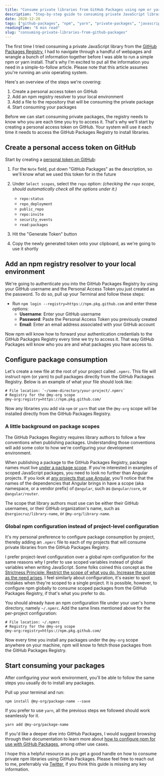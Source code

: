 ```yaml
---
title: "Consume private libraries from GitHub Packages using npm or yarn"
description: "Step-by-step guide to consuming private JavaScript libraries from GitHub Packages Registry using npm or yarn. Learn how to set up authentication and configure your projects."
date: 2020-12-20
tags: ["github-packages", "npm", "yarn", "private-packages", "javascript"]
readingTime: "6 min read"
slug: "consuming-private-libraries-from-github-packages"
---
```


The first time I tried consuming a private JavaScript library from the [GitHub Packages Registry](https://docs.github.com/en/free-pro-team@latest/packages/quickstart), I had to navigate through a handful of webpages and wrangle a bunch of information together before I was able to run a simple npm or yarn install. That's why I'm excited to put all the information you need in a simple-to-follow article. Please note that this article assumes you're running an unix operating system.


Here's an overview of the steps we're covering:

1. Create a personal access token on GitHub
1. Add an npm registry resolver to your local environment
1. Add a file to the repository that will be consuming the private package
1. Start consuming your packages

Before we can start consuming private packages, the registry needs to know who you are each time you try to access it. That's why we'll start by creating a personal access token on GitHub. Your system will use it each time it needs to access the GitHub Packages Registry to install libraries.

## Create a personal access token on GitHub

Start by creating a [personal token on GitHub](https://github.com/settings/tokens/new):

1. For the `Note` field, put down "GitHub Packages" as the description, so we'll know what we used this token for in the future
1. Under `Select scopes`, select the `repo` option: _(checking the `repo` scope, should automatically check all the options under it:)_
    * `repo:status`
    * `repo_deployment`
    * `public_repo`
    * `repo:invite`
    * `security_events`
    * `read:packages`

1. Hit the "Generate Token" button
1. Copy the newly generated token onto your clipboard, as we're going to use it shortly



## Add an npm registry resolver to your local environment

We're going to authenticate you into the GitHub Packages Registry by using your GitHub username and the Personal Access Token you just created as the password. To do so, pull up your Terminal and follow these steps:

* Run `npm login --registry=https://npm.pkg.github.com` and enter these options:
  * **Username**: Enter your GitHub username
  * **Password**: Paste the Personal Access Token you previously created
  * **Email**: Enter an email address associated with your GitHub account

Now npm will know how to forward your authentication credentials to the GitHub Packages Registry every time we try to access it. That way GitHub Packages will know who you are and what packages you have access to.


## Configure package consumption

Let's create a new file at the root of your project called `.npmrc`. This file will instruct npm (or yarn) to pull packages directly from the GitHub Packages Registry. Below is an example of what your file should look like:

```shell
# File location: `~/some-directory/your-project/.npmrc`
# Registry for the @my-org scope
@my-org:registry=https://npm.pkg.github.com/
```

Now any libraries you add via `npm` or `yarn` that use the `@my-org` scope will be installed directly from the GitHub Packages Registry.

### A little background on package scopes

The GitHub Packages Registry requires library authors to follow a few conventions when publishing packages. Understanding those conventions will add some color to how we're configuring your development environment.

When publishing a package to the GitHub Packages Registry, package names must live [under a package scope](https://docs.npmjs.com/cli/v6/using-npm/scope). If you're interested in examples of scoped JavaScript packages, you need to look no further than Angular projects. If you look at [any projects that use Angular](https://github.com/sergiocruz/ng-karaoke/blob/master/package.json#L17), you'll notice that the names of the dependencies that Angular brings in have a scope (aka namespace, or a vendor prefix) of `@angular`, such as `@angular/core`, or `@angular/router`.

The scope that library authors must use can be either their GitHub usernames, or their GitHub organization's name, such as `@sergiocruz/library-name`, or `@my-org/library-name`.


### Global npm configuration instead of project-level configuration

It's my personal preference to configure package consumption by project, thereby adding an `.npmrc` file to each of my projects that will consume private libraries from the GitHub Packages Registry.

I prefer project-level configuration over a global npm configuration for the same reasons why I prefer to use scoped variables instead of global variables when writing JavaScript. Some folks coined this concept as the [Strictness Principle: Restrict the scope of what you do. Increase the scope as the need arises](https://medium.com/@fagnerbrack/the-strictness-principle-9997e483cafb). I feel similarly about configuration, it's easier to spot mistakes when they're scoped to a single project. It is possible, however, to configure npm globally to consume scoped packages from the GitHub Packages Registry, if that's what you prefer to do.

You should already have an npm configuration file under your user's home directory, namely `~/.npmrc`. Add the same lines mentioned above for the per-project configuration:

```shell
# File location: ~/.npmrc
# Registry for the @my-org scope
@my-org:registry=https://npm.pkg.github.com/
```

Now every time you install any packages under the `@my-org` scope anywhere on your machine, npm will know to fetch those packages from the GitHub Packages Registry.


## Start consuming your packages

After configuring your work environment, you'll be able to follow the same steps you usually do to install any packages.

Pull up your terminal and run:

```shell
npm install @my-org/package-name --save
```

If you prefer to use `yarn`, all the previous steps we followed should work seamlessly for it.

```shell
yarn add @my-org/package-name
```

If you'd like a deeper dive into GitHub Packages, I would suggest browsing through their documentation to learn more about [how to configure npm for use with GitHub Packages](https://docs.github.com/en/free-pro-team@latest/packages/guides/configuring-npm-for-use-with-github-packages), among other use cases.

I hope this a helpful resource as you get a good handle on how to consume private npm libraries using GitHub Packages. Please feel free to reach out to me, preferrably via [Twitter](https://twitter.com/hashtagserg), if you think this guide is missing any key information.
